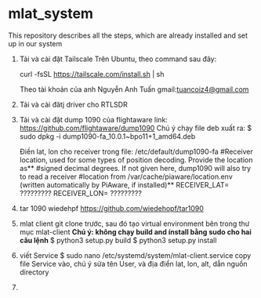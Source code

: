 # mlat_system
This repository describes all the steps, which are already installed and set up in our system
1. Tải và cài đặt Tailscale
   Trên Ubuntu, theo command sau đây:
   
   curl -fsSL https://tailscale.com/install.sh | sh
   
   Theo tài khoản của anh Nguyễn Anh Tuấn
   gmail:tuancoiz4@gmail.com
2. Tải và cài đătj driver cho RTLSDR
3. Tải và cài đặt dump 1090 của flightaware
   link: https://github.com/flightaware/dump1090
   Chú ý chạy file deb xuất ra:
   $ sudo dpkg -i dump1090-fa_10.0.1~bpo11+1_amd64.deb

   Điền lat, lon cho receiver trong file:
   /etc/default/dump1090-fa
   #Receiver location, used for some types of position decoding. Provide the location as**
   #signed decimal degrees. If not given here, dump1090 will also try to read a receiver
   #location from /var/cache/piaware/location.env (written automatically by PiAware, if installed)**
   RECEIVER_LAT= ?????????
   RECEIVER_LON= ?????????

5. tar 1090 wiedehpf
   https://github.com/wiedehopf/tar1090
6. mlat client
   git clone trước, sau đó tạo virtual environment bên trong thư mục mlat-client
   **Chú ý: không chạy build and ínstall bằng sudo cho hai câu lệnh**
   $ python3 setup.py build
   $ python3 setup.py install
8. viết Service
   $ sudo nano /etc/systemd/system/mlat-client.service
   copy file Service vào, chú ý sửa tên User, và địa điển lat, lon, alt, dẫn nguồn directory
10. 
